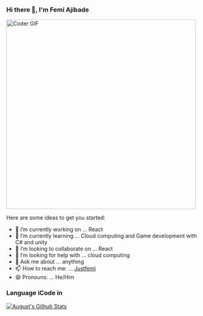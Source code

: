### Hi there 👋, I'm Femi Ajibade
<img src="https://media.giphy.com/media/SWoSkN6DxTszqIKEqv/giphy.gif" alt="Coder GIF" width="500">

Here are some ideas to get you started:

- 🔭 I’m currently working on ... React
- 🌱 I’m currently learning ... Cloud computing and Game development with C# and unity
- 👯 I’m looking to collaborate on ... React
- 🤔 I’m looking for help with ... cloud computing
- 💬 Ask me about ... anything
- 📫 How to reach me: ... [Justfemi](https://twitter.com/justfemi10)
- 😄 Pronouns: ... He/Him

### Language iCode in
[![August's Github Stats](https://github-readme-stats.vercel.app/api/top-langs?username=Justfemi&show_icons=true&theme=gruvbox)](https://github.com/Justfemi)

